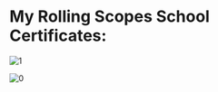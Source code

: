 # My Rolling Scopes School Certificates:

![1](https://github.com/wetresfall/rolling-scopes-school/assets/77758805/a6b937ea-2f72-4ce9-a749-0edeff32d708)

![0](https://github.com/wetresfall/rolling-scopes-school/assets/77758805/31bf7008-cde7-491f-97f6-85a586df433f)
